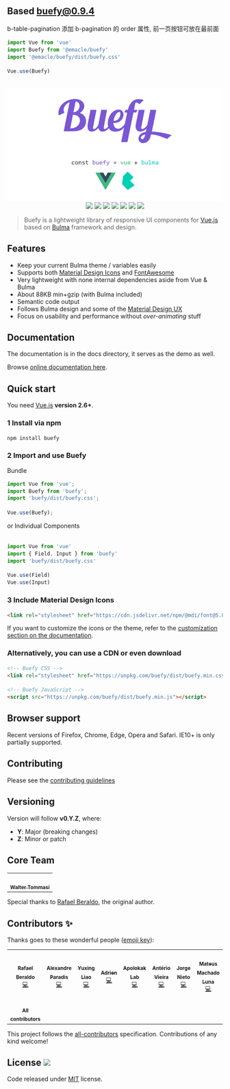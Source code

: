 ## Based buefy@0.9.4
b-table-pagination 添加 b-pagination 的 order 属性, 前一页按钮可放在最前面

```javascript
import Vue from 'vue'
import Buefy from '@emacle/buefy'
import '@emacle/buefy/dist/buefy.css'

Vue.use(Buefy)
```

## 
<p align="center">
    <a href="https://buefy.org">
        <img src="https://raw.githubusercontent.com/buefy/buefy/master/static/img/buefy-banner.png" />
    </a>
    <a href="https://github.com/buefy/buefy/releases"><img src="https://img.shields.io/github/v/release/buefy/buefy?logo=buefy&color=7957d5&labelColor=lightgrey" /></a>
    <a href="https://www.npmjs.com/package/buefy"><img src="https://img.shields.io/npm/v/buefy.svg?logo=npm" /></a>
    <a href="https://www.npmjs.com/package/buefy"><img src="https://img.shields.io/npm/dt/buefy.svg" /></a>
    <a href="https://circleci.com/gh/buefy/buefy"><img src="https://img.shields.io/circleci/project/github/buefy/buefy.svg?style=flat-square" /></a>
    <a href="https://codecov.io/gh/buefy/buefy"><img src="https://img.shields.io/codecov/c/github/buefy/buefy.svg?style=flat-square" /></a>
    <a href="https://discordapp.com/invite/ZkdFJMr"><img src="https://img.shields.io/badge/chat-on%20discord-7289DA.svg?logo=discord" /></a>
    <a href="https://buefy.org"><img src="https://img.shields.io/badge/code_style-buefy-7957d5.svg?style=flat-square" /></a>
</p>

> Buefy is a lightweight library of responsive UI components for [Vue.js](https://vuejs.org/) based on [Bulma](http://bulma.io/) framework and design.

## Features

* Keep your current Bulma theme / variables easily
* Supports both [Material Design Icons](https://materialdesignicons.com/) and [FontAwesome](http://fontawesome.io/)
* Very lightweight with none internal dependencies aside from Vue & Bulma
* About 88KB min+gzip (with Bulma included)
* Semantic code output
* Follows Bulma design and some of the [Material Design UX](https://material.io/)
* Focus on usability and performance without *over-animating* stuff

## Documentation

The documentation is in the docs directory, it serves as the demo as well.

Browse [online documentation here](https://buefy.org/).

## Quick start

You need [Vue.js](https://vuejs.org/) **version 2.6+**.

### 1 Install via npm

```bash
npm install buefy
```

### 2 Import and use Buefy

Bundle
```javascript
import Vue from 'vue';
import Buefy from 'buefy';
import 'buefy/dist/buefy.css';

Vue.use(Buefy);

```
or Individual Components
```javascript

import Vue from 'vue'
import { Field, Input } from 'buefy'
import 'buefy/dist/buefy.css'

Vue.use(Field)
Vue.use(Input)

```

### 3 Include Material Design Icons

```html
<link rel="stylesheet" href="https://cdn.jsdelivr.net/npm/@mdi/font@5.8.55/css/materialdesignicons.min.css">
```

If you want to customize the icons or the theme, refer to the [customization section on the documentation](https://buefy.org/documentation/customization).

### Alternatively, you can use a CDN or even download

```html
<!-- Buefy CSS -->
<link rel="stylesheet" href="https://unpkg.com/buefy/dist/buefy.min.css">

<!-- Buefy JavaScript -->
<script src="https://unpkg.com/buefy/dist/buefy.min.js"></script>
```

## Browser support

Recent versions of Firefox, Chrome, Edge, Opera and Safari. IE10+ is only partially supported.

## Contributing

Please see the [contributing guidelines](./.github/CONTRIBUTING.md)

## Versioning

Version will follow **v0.Y.Z**, where:

* **Y**: Major (breaking changes)
* **Z**: Minor or patch

## Core Team

<table>
  <tr>
    <td align="center"><a href="https://twitter.com/walter_tommasi"><img src="https://avatars0.githubusercontent.com/u/8029488?v=4" width="80px;" alt=""/><br /><sub><b>Walter Tommasi</b></sub></a><br /></td>
  </tr>
</table>

Special thanks to <a href="http://twitter.com/rafaelpimpa">Rafael Beraldo</a>, the original author.

## Contributors ✨

Thanks goes to these wonderful people ([emoji key](https://allcontributors.org/docs/en/emoji-key)):

<!-- ALL-CONTRIBUTORS-LIST:START - Do not remove or modify this section -->
<!-- prettier-ignore-start -->
<!-- markdownlint-disable -->
<table>
  <tr>
    <td align="center"><a href="http://twitter.com/rafaelpimpa"><img src="https://avatars2.githubusercontent.com/u/18370605?v=4" width="80px;" alt=""/><br /><sub><b>Rafael Beraldo</b></sub></a><br /><a href="https://github.com/buefy/buefy/commits?author=rafaelpimpa" title="Code">💻</a></td>
    <td align="center"><a href="https://edutechno.ca"><img src="https://avatars1.githubusercontent.com/u/12817388?v=4" width="80px;" alt=""/><br /><sub><b>Alexandre Paradis</b></sub></a><br /><a href="https://github.com/buefy/buefy/commits?author=service-paradis" title="Code">💻</a></td>
    <td align="center"><a href="https://github.com/yxngl"><img src="https://avatars0.githubusercontent.com/u/1696853?v=4" width="80px;" alt=""/><br /><sub><b>Yuxing Liao</b></sub></a><br /><a href="https://github.com/buefy/buefy/commits?author=yxngl" title="Code">💻</a></td>
    <td align="center"><a href="https://github.com/adrlen"><img src="https://avatars2.githubusercontent.com/u/1764097?v=4" width="80px;" alt=""/><br /><sub><b>Adrien</b></sub></a><br /><a href="https://github.com/buefy/buefy/commits?author=adrlen" title="Code">💻</a></td>
    <td align="center"><a href="http://paypal.me/apolokak"><img src="https://avatars2.githubusercontent.com/u/30395693?v=4" width="80px;" alt=""/><br /><sub><b>Apolokak Lab</b></sub></a><br /><a href="https://github.com/buefy/buefy/commits?author=apolokaklab" title="Code">💻</a></td>
    <td align="center"><a href="http://owen.com.br"><img src="https://avatars1.githubusercontent.com/u/1490347?v=4" width="80px;" alt=""/><br /><sub><b>Antério Vieira</b></sub></a><br /><a href="https://github.com/buefy/buefy/commits?author=anteriovieira" title="Code">💻</a></td>
    <td align="center"><a href="https://github.com/wanxe"><img src="https://avatars3.githubusercontent.com/u/10264065?v=4" width="80px;" alt=""/><br /><sub><b>Jorge Nieto</b></sub></a><br /><a href="https://github.com/buefy/buefy/commits?author=wanxe" title="Code">💻</a></td>
    <td align="center"><a href="https://github.com/mateuswetah"><img src="https://avatars0.githubusercontent.com/u/1184874?v=4" width="80px;" alt=""/><br /><sub><b>Mateus Machado Luna</b></sub></a><br /><a href="https://github.com/buefy/buefy/commits?author=mateuswetah" title="Code">💻</a></td>
  </tr>
  <tr>
    <td align="center"><a href="https://github.com/buefy/buefy/graphs/contributors"><br /><sub><b>All contributors</b></sub></a><br /></td>
  </tr>
</table>

<!-- markdownlint-enable -->
<!-- prettier-ignore-end -->
<!-- ALL-CONTRIBUTORS-LIST:END -->

This project follows the [all-contributors](https://github.com/all-contributors/all-contributors) specification. Contributions of any kind welcome!

## License <a href="https://github.com/buefy/buefy/blob/master/LICENSE"><img src="https://img.shields.io/npm/l/buefy.svg?logo=github" /></a>

Code released under [MIT](https://github.com/buefy/buefy/blob/master/LICENSE) license.

